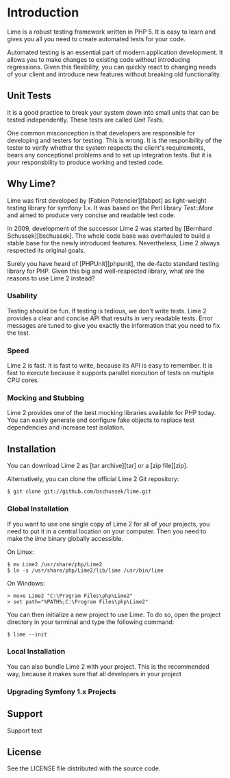 Introduction
============

Lime is a robust testing framework written in PHP 5. It is easy to learn and
gives you all you need to create automated tests for your code.
 
Automated testing is an essential part of modern application development.
It allows you to make changes to existing code without introducing regressions.
Given this flexibility, you can quickly react to changing needs of your client
and introduce new features without breaking old functionality.

Unit Tests
----------

It is a good practice to break your system down into small units that can be
tested independently. These tests are called *Unit Tests*.

One common misconception is that developers are responsible for developing
and testers for testing. This is wrong. It is the responibility of the tester to
verify whether the system respects the client's requirements, bears any 
conceptional problems and to set up integration tests. But it is *your*
responsbility to produce working and tested code.

Why Lime?
---------

Lime was first developed by [Fabien Potencier][fabpot] as light-weight testing 
library for symfony 1.x. It was based on the Perl library *Test::More*
and aimed to produce very concise and readable test code.

In 2009, development of the successor Lime 2 was started by 
[Bernhard Schussek][bschussek]. The whole code base was overhauled to build a 
stable base for the newly introduced features. Nevertheless, Lime 2 always 
respected its original goals.

Surely you have heard of [PHPUnit][phpunit], the de-facto standard testing 
library for PHP. Given this big and well-respected library, what are the reasons
to use Lime 2 instead?

### Usability

Testing should be fun. If testing is tedious, we don't write tests. Lime 2
provides a clear and concise API that results in very readable tests.
Error messages are tuned to give you exactly the information that you need
to fix the test. 

### Speed

Lime 2 is fast. It is fast to write, because its API is easy to remember. It
is fast to execute because it supports parallel execution of tests on multiple
CPU cores.

### Mocking and Stubbing

Lime 2 provides one of the best mocking libraries available for PHP today.
You can easily generate and configure fake objects to replace test dependencies
and increase test isolation. 

Installation
------------

You can download Lime 2 as [tar archive][tar] or a [zip file][zip].

Alternatively, you can clone the official Lime 2 Git repository:

    $ git clone git://github.com/bschussek/lime.git
    
### Global Installation

If you want to use one single copy of Lime 2 for all of your projects, you need
to put it in a central location on your computer. Then you need to make the
*lime* binary globally accessible.

On Linux:

    $ mv Lime2 /usr/share/php/Lime2
    $ ln -s /usr/share/php/Lime2/lib/lime /usr/bin/lime
    
On Windows:

    > move Lime2 "C:\Program Files\php\Lime2"
    > set path="%PATH%;C:\Program Files\php\Lime2"
    
You can then initialize a new project to use Lime. To do so, open the project
directory in your terminal and type the following command:

    $ lime --init

### Local Installation

You can also bundle Lime 2 with your project. This is the recommended way,
because it makes sure that all developers in your project

### Upgrading Symfony 1.x Projects

Support
-------

Support text

License
-------

See the LICENSE file distributed with the source code.